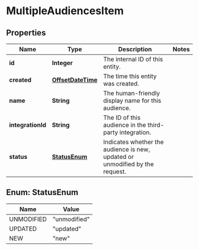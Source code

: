

# MultipleAudiencesItem

## Properties

Name | Type | Description | Notes
------------ | ------------- | ------------- | -------------
**id** | **Integer** | The internal ID of this entity. | 
**created** | [**OffsetDateTime**](OffsetDateTime.md) | The time this entity was created. | 
**name** | **String** | The human-friendly display name for this audience. | 
**integrationId** | **String** | The ID of this audience in the third-party integration. | 
**status** | [**StatusEnum**](#StatusEnum) | Indicates whether the audience is new, updated or unmodified by the request.  | 



## Enum: StatusEnum

Name | Value
---- | -----
UNMODIFIED | &quot;unmodified&quot;
UPDATED | &quot;updated&quot;
NEW | &quot;new&quot;



